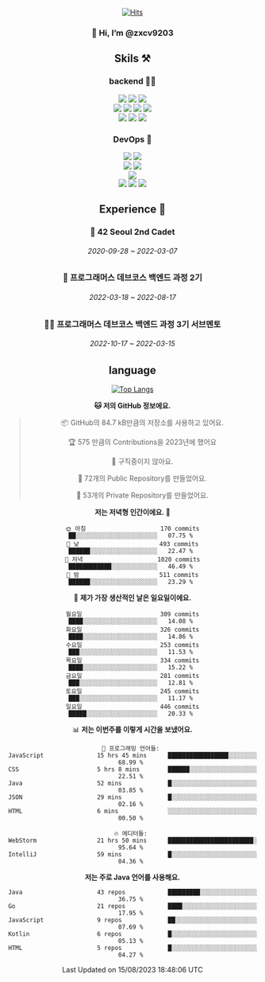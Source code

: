 <div align="center">

[![Hits](https://hits.seeyoufarm.com/api/count/incr/badge.svg?url=https%3A%2F%2Fgithub.com%2Fzxcv9203%2Fhit-counter&count_bg=%23FF7272&title_bg=%23324C2E&icon=codeigniter.svg&icon_color=%23DD5B5B&title=%EB%B0%A9%EB%AC%B8%EC%9E%90&edge_flat=false)](https://hits.seeyoufarm.com)
  
### 👋 Hi, I’m @zxcv9203

## Skils ⚒️
### backend 🧑‍💻
  
<img src="https://img.shields.io/badge/Java-FF6600?style=flat-square&logo=buymeacoffee&logoColor=white"/>
<img src="https://img.shields.io/badge/Go-0099FF?style=flat-square&logo=go&logoColor=white"/>
<img src="https://img.shields.io/badge/Kotlin-7F52FF?style=flat-square&logo=kotlin&logoColor=white"/>
  
  
<br />
  
<img src="https://img.shields.io/badge/Spring-339933?style=flat-square&logo=Spring&logoColor=white"/>
<img src="https://img.shields.io/badge/Spring Boot-339933?style=flat-square&logo=Spring Boot&logoColor=white"/>
<img src="https://img.shields.io/badge/Spring Security-339933?style=flat-square&logo=Spring Security&logoColor=white"/>
  
<img src="https://img.shields.io/badge/Spring Data JPA-339933?style=flat-square&logo=Hibernate&logoColor=white"/>

<br />
  
  <img src="https://img.shields.io/badge/mysql-0099FF?style=flat-square&logo=mysql&logoColor=white"/>
  <img src="https://img.shields.io/badge/mariadb-0099FF?style=flat-square&logo=mariadb&logoColor=white"/>
  <img src="https://img.shields.io/badge/mongoDB-47A248?style=flat-square&logo=mongodb&logoColor=white"/>
  
  
### DevOps 🚀
  
  <img src="https://img.shields.io/badge/docker-2496ED?style=flat-square&logo=docker&logoColor=white"/>
  <img src="https://img.shields.io/badge/kubernetes-326CE5?style=flat-square&logo=kubernetes&logoColor=white"/>
  
  <br />
  
  <img src="https://img.shields.io/badge/Github Actions-2088FF?style=flat-square&logo=githubactions&logoColor=white"/>
  <img src="https://img.shields.io/badge/Jenkins-D24939?style=flat-square&logo=jenkins&logoColor=white"/>
  
  
  <br />
  <img src="https://img.shields.io/badge/terraform-7B42BC?style=flat-square&logo=terraform&logoColor=white"/>
  
  <br />
  <img src="https://img.shields.io/badge/Amazon AWS-232F3E?style=flat-square&logo=Amazon AWS&logoColor=white"/>

  <img src="https://img.shields.io/badge/GCP-4285F4?style=flat-square&logo=googlecloud&logoColor=white"/>
  <img src="https://img.shields.io/badge/NCP-03C75A?style=flat-square&logo=naver&logoColor=white"/>
  
  
  
## Experience 🏃
  
### 🏫 42 Seoul 2nd Cadet
  ###### 2020-09-28 ~ 2022-03-07
  
### 🏫 프로그래머스 데브코스 백엔드 과정 2기 
  ###### 2022-03-18 ~ 2022-08-17
  
### 🧑‍🏫 프로그래머스 데브코스 백엔드 과정 3기 서브멘토 
  ###### 2022-10-17 ~ 2022-03-15

## language

[![Top Langs](https://github-readme-stats.vercel.app/api/top-langs/?username=zxcv9203&hide=html&exclude_repo=zxcv9203.github.io,golB&theme=grate-gatsby)](https://github.com/zxcv9203/github-readme-stats)
  
<!--START_SECTION:waka-->
**🐱 저의 GitHub 정보에요.** 

> 📦 GitHub의 84.7 kB만큼의 저장소를 사용하고 있어요. 
 > 
> 🏆 575 만큼의 Contributions을 2023년에 했어요
 > 
> 🚫 구직중이지 않아요.
 > 
> 📜 72개의 Public Repository를 만들었어요. 
 > 
> 🔑 53개의 Private Repository를 만들었어요. 
 > 
**저는 저녁형 인간이에요. 🦉** 

```text
🌞 아침                     170 commits         ██░░░░░░░░░░░░░░░░░░░░░░░   07.75 % 
🌆 낮　                     493 commits         ██████░░░░░░░░░░░░░░░░░░░   22.47 % 
🌃 저녁                     1020 commits        ████████████░░░░░░░░░░░░░   46.49 % 
🌙 밤　                     511 commits         ██████░░░░░░░░░░░░░░░░░░░   23.29 % 
```
📅 **제가 가장 생산적인 날은 일요일이에요.** 

```text
월요일                      309 commits         ████░░░░░░░░░░░░░░░░░░░░░   14.08 % 
화요일                      326 commits         ████░░░░░░░░░░░░░░░░░░░░░   14.86 % 
수요일                      253 commits         ███░░░░░░░░░░░░░░░░░░░░░░   11.53 % 
목요일                      334 commits         ████░░░░░░░░░░░░░░░░░░░░░   15.22 % 
금요일                      281 commits         ███░░░░░░░░░░░░░░░░░░░░░░   12.81 % 
토요일                      245 commits         ███░░░░░░░░░░░░░░░░░░░░░░   11.17 % 
일요일                      446 commits         █████░░░░░░░░░░░░░░░░░░░░   20.33 % 
```


📊 **저는 이번주를 이렇게 시간을 보냈어요.** 

```text
💬 프로그래밍 언어들: 
JavaScript               15 hrs 45 mins      █████████████████░░░░░░░░   68.99 % 
CSS                      5 hrs 8 mins        ██████░░░░░░░░░░░░░░░░░░░   22.51 % 
Java                     52 mins             █░░░░░░░░░░░░░░░░░░░░░░░░   03.85 % 
JSON                     29 mins             █░░░░░░░░░░░░░░░░░░░░░░░░   02.16 % 
HTML                     6 mins              ░░░░░░░░░░░░░░░░░░░░░░░░░   00.50 % 

🔥 에디터들: 
WebStorm                 21 hrs 50 mins      ████████████████████████░   95.64 % 
IntelliJ                 59 mins             █░░░░░░░░░░░░░░░░░░░░░░░░   04.36 % 
```

**저는 주로 Java 언어를 사용해요.** 

```text
Java                     43 repos            █████████░░░░░░░░░░░░░░░░   36.75 % 
Go                       21 repos            ████░░░░░░░░░░░░░░░░░░░░░   17.95 % 
JavaScript               9 repos             ██░░░░░░░░░░░░░░░░░░░░░░░   07.69 % 
Kotlin                   6 repos             █░░░░░░░░░░░░░░░░░░░░░░░░   05.13 % 
HTML                     5 repos             █░░░░░░░░░░░░░░░░░░░░░░░░   04.27 % 
```




 Last Updated on 15/08/2023 18:48:06 UTC
<!--END_SECTION:waka-->
  
</div>

